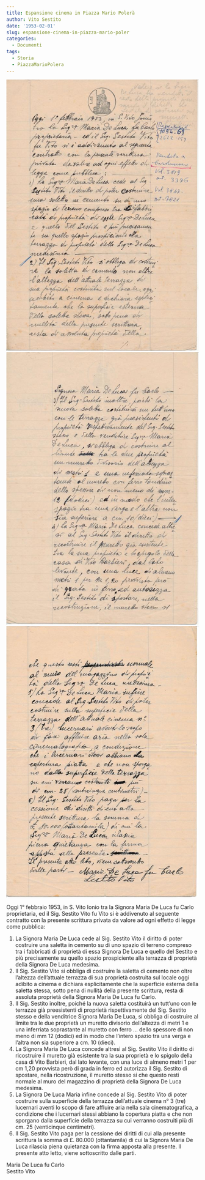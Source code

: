 ```yaml
---
title: Espansione cinema in Piazza Mario Polerà
author: Vito Sestito
date: '1953-02-01'
slug: espansione-cinema-in-piazza-mario-poler
categories:
  - Documenti
tags:
  - Storia
  - PiazzaMarioPolera
---
```

![](images/1953-02-01_sala_adiacente_al_cinema_1.jpeg)
![](images/1953-02-01_sala_adiacente_al_cinema_2.jpeg)
![](images/1953-02-01_sala_adiacente_al_cinema_3.jpeg)

Oggi 1° febbraio 1953, in S. Vito Ionio tra la Signora Maria De Luca fu Carlo proprietaria, ed il Sig. Sestito Vito fu Vito si è addivenuto al seguente contratto con la presente scrittura privata da valore ad ogni effetto di legge come pubblica:
1) La Signora Maria De Luca cede al Sig. Sestito Vito il diritto di poter costruire una saletta in cemento su di uno spazio di terreno compreso tra i fabbricati di proprietà di essa Signora De Luca e quello del Sestito e più precisamente su quello spazio prospiciente alla terrazza di proprietà della Signora De Luca medesima.
2) Il Sig. Sestito Vito si obbliga di costruire la saletta di cemento non oltre l’altezza dell’attuale terrazza di sua proprietà costruita sul locale oggi adibito a cinema e dichiara esplicitamente che la superficie esterna della saletta stessa, sotto pena di nullità della presente scrittura, resta di assoluta proprietà della Signora Maria De Luca fu Carlo.
3) Il Sig. Sestito inoltre, poiché la nuova saletta costituirà un tutt’uno con le terrazze già preesistenti di proprietà rispettivamente del Sig. Sestito stesso e della venditrice Signora Maria De Luca, si obbliga di costruire al limite tra le due proprietà un muretto divisorio dell’altezza di metri 1 e una inferriata soprastante al muretto con ferro … dello spessore di non meno di mm 12 (dodici) ed in modo che l’intero spazio tra una verga e l’altra non sia superiore a cm. 10 (dieci).
4) La Signora Maria De Luca concede altresì al Sig. Sestito Vito il diritto di ricostruire il muretto già esistente tra la sua proprietà e lo spigolo della casa di Vito Barbieri, dal lato levante, con una luce di almeno metri 1 per cm 1,20 provvista però di grada in ferro ed autorizza il Sig. Sestito di spostare, nella ricostruzione, il muretto stesso si che questo resti normale al muro del magazzino di proprietà della Signora De Luca medesima.
5) La Signora De Luca Maria infine concede al Sig. Sestito Vito di poter costruire sulla superficie della terrazza dell’attuale cinema n° 3 (tre) lucernari aventi lo scopo di fare affluire aria nella sala cinematografica, a condizione che i lucernari stessi abbiano la copertura piatta e che non sporgano dalla superficie della terrazza su cui verranno costruiti più di cm. 25 (venticinque centimetri).
6) Il Sig. Sestito Vito paga per la cessione dei diritti di cui alla presente scrittura la somma di £. 80.000 (ottantamila) di cui la Signora Maria De Luca rilascia piena quietanza con la firma apposta alla presente.
Il presente atto letto, viene sottoscritto dalle parti.

Maria De Luca fu Carlo  
Sestito Vito
